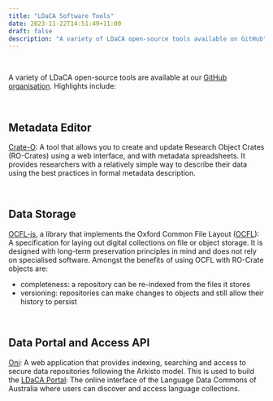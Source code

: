 ```yaml
---
title: "LDaCA Software Tools"
date: 2023-11-22T14:51:49+11:00
draft: false
description: "A variety of LDaCA open-source tools available on GitHub"
---
```


<br>

A variety of LDaCA open-source tools are available at our [GitHub organisation](https://github.com/Language-Research-Technology/ocfl-js). Highlights include:

<br>

## Metadata Editor

[Crate-O](https://language-research-technology.github.io/crate-o/#/): A tool that allows you to create and update Research Object Crates (RO-Crates) using a web interface, and with metadata spreadsheets. It provides researchers with a relatively simple way to describe their data using the best practices in formal metadata description.

<br>

## Data Storage

[OCFL-js](https://github.com/Language-Research-Technology/ocfl-js), a library that implements the Oxford Common File Layout ([OCFL](https://ocfl.io/)): A specification for laying out digital collections on file or object storage. It is designed with long-term preservation principles in mind and does not rely on specialised software. Amongst the benefits of using OCFL with RO-Crate objects are:

- completeness: a repository can be re-indexed from the files it stores
- versioning: repositories can make changes to objects and still allow their history to persist

<br>

## Data Portal and Access API

[Oni](https://github.com/Language-Research-Technology/oni): A web application that provides indexing, searching and access to secure data repositories following the Arkisto model. This is used to build the [LDaCA Portal](https://data.ldaca.edu.au/search): The online interface of the Language Data Commons of Australia where users can discover and access language collections.

<br>
